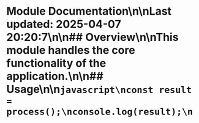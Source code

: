 # Module Documentation\n\nLast updated: 2025-04-07 20:20:7\n\n## Overview\n\nThis module handles the core functionality of the application.\n\n## Usage\n\n```javascript\nconst result = process();\nconsole.log(result);\n```

